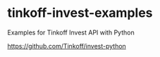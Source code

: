 # tinkoff-invest-examples
Examples for Tinkoff Invest API with Python

https://github.com/Tinkoff/invest-python
